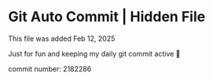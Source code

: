 # Git Auto Commit | Hidden File

This file was added Feb 12, 2025

Just for fun and keeping my daily git commit active 🤪

commit number: 2182286
